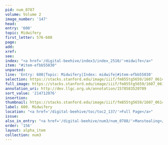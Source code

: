 ```yaml
---
pid: num_0787
volume: Volume 2
image_number: '147'
head:
entry: '600'
topic: Midwifery
first_letter: 576-600
page:
add:
xref:
see:
index: "<a href='/digital-beehive/index3/index_2510/'>midwife</a>"
item: "#item-efbb55030"
unparsed:
line: 'Entry: 600|Topic: Midwifery|Index: midwife|#item-efbb55030'
selection: https://stacks.stanford.edu/image/iiif/fm855tg5659/1607_0614/406,2076,2853,443/full/0/default.jpg
full_image: https://stacks.stanford.edu/image/iiif/fm855tg5659/1607_0614/full/full/0/default.jpg
annotation_uri: http://dev.llgc.org.uk/annotation/1578583520789
sort_value: '214712076'
insertion:
thumbnail: https://stacks.stanford.edu/image/iiif/fm855tg5659/1607_0614/406,2076,600,180/250,/0/default.jpg
label: 600. Midwifery
location: "<a href='/digital-beehive/toc/toc2_137/'>Full Page</a>"
issue:
also_in_entry: "<a href='/digital-beehive/num3/num_0788/'>Manstealing</a>|<a href='/digital-beehive/num3/num_0789/'>Plagiarius</a>"
order: '156'
layout: alpha_item
collection: num3
---
```

